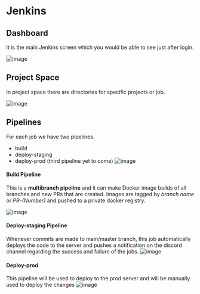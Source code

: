 # Jenkins

## Dashboard
It is the main Jenkins screen which you would be able to see just after login. 

![image](https://user-images.githubusercontent.com/79367883/222869591-78f431ed-f69c-4fc0-87bb-877abb4dbbe0.png)


## Project Space
In project space there are directories for specific projects or job.

![image](https://user-images.githubusercontent.com/79367883/222869626-73a24e17-62c8-4ab4-a2bf-de08e804fa38.png)

## Pipelines
For each job we have two pipelines.
- build
- deploy-staging
- deploy-prod (third pipeline yet to come)
![image](https://user-images.githubusercontent.com/79367883/222869689-285557b2-cb88-491b-8e66-2828d29fb8a4.png)

#### Build Pipeline

This is a **multibranch pipeline** and it can make Docker image builds of all branches and new PRs that are created. Images are tagged by *branch name* or *PR-(Number)* and pushed to a private docker registry.

![image](https://user-images.githubusercontent.com/79367883/222869924-9e602ead-cefd-43b8-861e-9d309b779233.png)

#### Deploy-staging Pipeline

Whenever commits are made to main/master branch, this job automatically deploys the code to the server and pushes a notification on the discord channel regarding the success and failure of the jobs. 
![image](https://user-images.githubusercontent.com/79367883/222870231-34fa2fc2-7cc5-4162-bf6c-60c662073bc9.png)

#### Deploy-prod
This pipeline will be used to deploy to the prod server and will be manually used to deploy the changes
![image](https://user-images.githubusercontent.com/79367883/222870334-3308af3d-b1c8-40b1-a926-34d25ba40e16.png)


